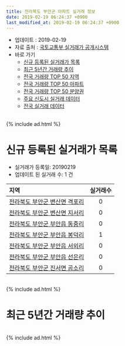 ```yaml
---
title: 전라북도 부안군 아파트 실거래 정보
date: 2019-02-19 06:24:37 +0900
last_modified_at: 2019-02-19 06:24:37 +0900
---
```


* 업데이트 : 2019-02-19
* 자료 출처 : [국토교통부 실거래가 공개시스템](http://rt.molit.go.kr)
* 바로 가기
    * [신규 등록된 실거래가 목록](#신규-등록된-실거래가-목록)
    * [최근 5년간 거래량 추이](#최근-5년간-거래량-추이)
    * [전국 거래량 TOP 50 지역](https://ayogom.github.io/apt-trade-info/최근-3개월-전국에서-가장-거래가-많이-발생한-지역)
    * [전국 거래량 TOP 50 아파트](https://ayogom.github.io/apt-trade-info/최근-3개월-전국에서-가장-거래가-많이-발생한-아파트)
    * [전국 거래량 TOP 50 분양권](https://ayogom.github.io/apt-trade-info/최근-3개월-전국에서-가장-거래가-많이-발생한-분양권)
    * [주요 신도시 실거래 데이터](https://ayogom.github.io/apt-trade-info/주요-신도시)
    * [전국 실거래 데이터](https://ayogom.github.io/apt-trade-info/전국)

<br>
{% include ad.html %}
<br>

# 신규 등록된 실거래가 목록
* 실거래가 등록일: 20190219
* 업데이트 된 실거래 수: 1 건


|지역|실거래수|
|:---|:---:|
|[전라북도 부안군 변산면 격포리](https://ayogom.github.io/apt-trade-info/전라북도-부안군-변산면-격포리)|0|
|[전라북도 부안군 변산면 지서리](https://ayogom.github.io/apt-trade-info/전라북도-부안군-변산면-지서리)|0|
|[전라북도 부안군 부안읍 동중리](https://ayogom.github.io/apt-trade-info/전라북도-부안군-부안읍-동중리)|0|
|[전라북도 부안군 부안읍 봉덕리](https://ayogom.github.io/apt-trade-info/전라북도-부안군-부안읍-봉덕리)|1|
|[전라북도 부안군 부안읍 서외리](https://ayogom.github.io/apt-trade-info/전라북도-부안군-부안읍-서외리)|0|
|[전라북도 부안군 부안읍 선은리](https://ayogom.github.io/apt-trade-info/전라북도-부안군-부안읍-선은리)|0|
|[전라북도 부안군 진서면 곰소리](https://ayogom.github.io/apt-trade-info/전라북도-부안군-진서면-곰소리)|0|


<br>
{% include ad.html %}
<br>

# 최근 5년간 거래량 추이


<div style="width:100%;">
    <canvas id="deal_progress" height="200"></canvas>
</div>

<script>
new Chart(document.getElementById("deal_progress"), {
    type: 'line',
    data: {
        labels: ['201402','201403','201404','201405','201406','201407','201408','201409','201410','201411','201412','201501','201502','201503','201504','201505','201506','201507','201508','201509','201510','201511','201512','201601','201602','201603','201604','201605','201606','201607','201608','201609','201610','201611','201612','201701','201702','201703','201704','201705','201706','201707','201708','201709','201710','201711','201712','201801','201802','201803','201804','201805','201806','201807','201808','201809','201810','201811','201812','201901','201902'],
        datasets: [{
            label: '매매',
            pointRadius: 1,
            data: [21, 23, 17, 9, 11, 19, 15, 13, 19, 9, 11, 28, 26, 41, 30, 31, 16, 33, 19, 25, 26, 17, 20, 16, 14, 24, 13, 16, 15, 19, 19, 15, 20, 12, 20, 10, 26, 32, 21, 18, 16, 15, 13, 13, 13, 16, 14, 69, 40, 76, 29, 46, 15, 17, 15, 11, 20, 15, 19, 17, 4],
            borderColor: "rgba(255, 201, 14, 1)",
            backgroundColor: "rgba(255, 201, 14, 0.5)",
            fill: false,
            lineTension: 0
        },{
            label: '전월세',
            pointRadius: 1,
            data: [18, 23, 21, 8, 12, 17, 4, 7, 13, 7, 7, 9, 30, 22, 26, 15, 10, 17, 9, 22, 10, 14, 6, 13, 11, 13, 11, 8, 9, 8, 8, 8, 12, 4, 9, 7, 25, 15, 5, 5, 10, 9, 7, 7, 7, 6, 7, 7, 10, 8, 7, 7, 8, 7, 6, 2, 5, 4, 3, 3, 0],
            borderColor: "rgba(0, 141, 185, 1)",
            backgroundColor: "rgba(0, 141, 185, 0.5)",
            fill: false,
            lineTension: 0
        }
        ]
    },
    options: {
        responsive: true,
        title: {
            display: false
        },
        tooltips: {
            mode: 'index',
            intersect: false
        },
        hover: {
            mode: 'nearest',
            intersect: true
        },
        scales: {
            xAxes: [{
                display: true,
                scaleLabel: {
                    display: true,
                    labelString: '년/월'
                }
            }],
            yAxes: [{
                display: true,
                ticks: {
                    suggestedMin: 0,
                },
                scaleLabel: {
                    display: true,
                    labelString: '실거래 수'
                }
            }]
        }
    }
});

</script>


<br>
{% include ad.html %}
<br>

